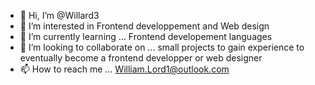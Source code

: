 - 👋 Hi, I’m @Willard3
- 👀 I’m interested in Frontend developpement and Web design 
- 🌱 I’m currently learning ... Frontend developement languages
- 💞️ I’m looking to collaborate on ... small projects to gain experience to eventually become a frontend developper or web designer
- 📫 How to reach me ... William.Lord1@outlook.com

<!---
Willard3/Willard3 is a ✨ special ✨ repository because its `README.md` (this file) appears on your GitHub profile.
You can click the Preview link to take a look at your changes.
--->
